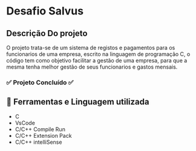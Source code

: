 <h1>
  Desafio Salvus
</h1>
<h2>
    Descrição Do projeto
</h2>
<p>
  O projeto trata-se de um sistema de registos e pagamentos para os funcionarios de uma empresa, escrito na linguagem de programação C,
  o código tem como objetivo facilitar a gestão de uma empresa, para que a mesma tenha melhor gestão de seus funcionarios e gastos mensais.
</p>
<h3>
 ✅ Projeto Concluído ✅
</h3>
<h2>
  📄 Ferramentas e Linguagem utilizada
</h2>
<ul>
  <li> C </li>
  <li> VsCode </li>
  <li> C/C++ Compile Run </li>
  <li> C/C++ Extension Pack </li>
  <li> C/C++ intelliSense</li>
</ul>
